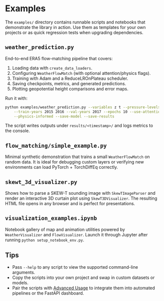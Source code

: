 # Examples

The `examples/` directory contains runnable scripts and notebooks that
demonstrate the library in action. Use them as templates for your own projects or
as quick regression tests when upgrading dependencies.

## `weather_prediction.py`

End-to-end ERA5 flow-matching pipeline that covers:

1. Loading data with `create_data_loaders`.
2. Configuring `WeatherFlowMatch` (with optional attention/physics flags).
3. Training with Adam and a ReduceLROnPlateau scheduler.
4. Saving checkpoints, metrics, and generated predictions.
5. Plotting geopotential height comparisons and error maps.

Run it with:

```bash
python examples/weather_prediction.py --variables z t --pressure-levels 500 \
    --train-years 2015 2016 --val-years 2017 --epochs 10 --use-attention \
    --physics-informed --save-model --save-results
```

The script writes outputs under `results/<timestamp>/` and logs metrics to the
console.

## `flow_matching/simple_example.py`

Minimal synthetic demonstration that trains a small `WeatherFlowMatch` on random
data. It is ideal for debugging custom layers or verifying new environments can
load PyTorch + TorchDiffEq correctly.

## `skewt_3d_visualizer.py`

Shows how to parse a SKEW-T sounding image with `SkewTImageParser` and render an
interactive 3D curtain plot using `SkewT3DVisualizer`. The resulting HTML file
opens in any browser and is perfect for presentations.

## `visualization_examples.ipynb`

Notebook gallery of map and animation utilities powered by `WeatherVisualizer`
and `FlowVisualizer`. Launch it through Jupyter after running
`python setup_notebook_env.py`.

## Tips

- Pass `--help` to any script to view the supported command-line arguments.
- Copy the scripts into your own project and swap in custom datasets or models.
- Pair the scripts with [Advanced Usage](advanced_usage.md) to integrate them
  into automated pipelines or the FastAPI dashboard.
